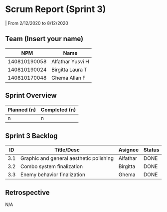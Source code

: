 # Scrum Report (Sprint 3)
| From 2/12/2020 to 8/12/2020

## Team (Insert your name)
| NPM           | Name        |
| ------------- |-------------|
| 140810190058  | Alfathar Yusvi H |
| 140810190024  | Birgitta Laura T |
| 140810170048  | Ghema Allan F    |

## Sprint Overview
| Planned (n)   | Completed (n) |
| ------------- |-------------- |
| n             | n             |

## Sprint 3 Backlog

| ID  | Title/Desc | Asignee | Status |
| --- | ---------- | ------- | ------ |
| 3.1 | Graphic and general aesthetic polishing |Alfathar |DONE|
| 3.2 | Combo system finalization |Birgitta |DONE|
| 3.3 | Enemy behavior finalization |Ghema |DONE|

## Retrospective 

N/A

